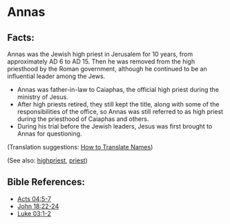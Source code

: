 # Annas #

## Facts: ##

Annas was the Jewish high priest in Jerusalem for 10 years, from approximately AD 6 to AD 15. Then he was removed from the high priesthood by the Roman government, although he continued to be an influential leader among the Jews.

* Annas was father-in-law to Caiaphas, the official high priest during the ministry of Jesus.
* After high priests retired, they still kept the title, along with some of the responsibilities of the office, so Annas was still referred to as high priest during the priesthood of Caiaphas and others. 
* During his trial before the Jewish leaders, Jesus was first brought to Annas for questioning.

(Translation suggestions: [How to Translate Names](https://git.door43.org/Door43/en-ta-translate-vol1/src/master/content/translate_names.md))

(See also: [highpriest](../kt/highpriest.md), [priest](../kt/priest.md))

## Bible References: ##

* [Acts 04:5-7](https://door43.org/en/bible/notes/act/04/05)
* [John 18:22-24](https://door43.org/en/bible/notes/jhn/18/22)
* [Luke 03:1-2](https://door43.org/en/bible/notes/luk/03/01)

